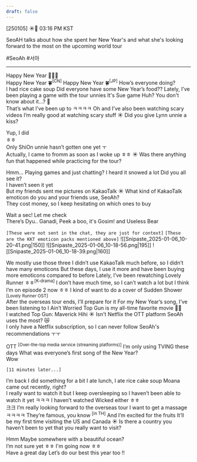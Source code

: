 ```yaml
---
draft: false
---
```

[250105] ☀️💭 03:16 PM KST

SeoAH talks about how she spent her New Year's and what she's looking forward to the most on the upcoming world tour

#SeoAh #서아

___
Happy New Year 🤍😆🎉  
Happy New Year 🍀<sup>[CN]</sup>
Happy New Year 🍀<sup>[JP]</sup>
How’s everyone doing?  
I had rice cake soup
Did everyone have some New Year’s food??
Lately, I’ve been playing a game with the tour unnies
It's Sue game
Huh? You don't know about it…? 🥺  
That’s what I’ve been up to ㅋㅋㅋㅋ
Oh and I’ve also been watching scary videos
I’m really good at watching scary stuff
☀️ Did you give Lynn unnie a kiss?

Yup, I did  
ㅎㅎ  
Only ShiOn unnie hasn’t gotten one yet ㅜ  
Actually, I came to fromm as soon as I woke up ㅎㅎ
☀️ Was there anything fun that happened while practicing for the tour?

Hmm... 
Playing games and just chatting?
I heard it snowed a lot
Did you all see it?  
I haven’t seen it yet  
But my friends sent me pictures on KakaoTalk
☀️ What kind of KakaoTalk emoticon do you and your friends use, SeoAh?  
They cost money, so I keep hesitating on which ones to buy

Wait a sec!
Let me check  
There’s Dyu.. Ganadi, Peek a boo, it's Gosim! and Useless Bear  

`[These were not sent in the chat, they are just for context]`
`[These are the KKT emoticon packs mentioned above]`
![[Snipaste_2025-01-06_10-20-41.png|150]] ![[Snipaste_2025-01-06_10-18-56.png|195]] ![[Snipaste_2025-01-06_10-18-39.png|160]]

We mostly use those three
I didn’t use KakaoTalk much before, so I didn’t have many emoticons
But these days, I use it more and have been buying more emoticons compared to before
Lately, I’ve been rewatching Lovely Runner ㅎㅎ<sup>[K-drama]</sup>
I don’t have much time, so I can’t watch a lot 
but I think I’m on episode 2 now ㅎㅎ
I kind of want to do a cover of Sudden Shower <sup>[Lovely Runner OST]</sup>  
After the overseas tour ends, I’ll prepare for it
For my New Year’s song, I’ve been listening to I Ain’t Worried
Top Gun is my all-time favorite movie 🤤🤍  
I watched Top Gun: Maverick
Hihi
☀️ Isn't Netflix the OTT platform SeoAh uses the most? 😿  
I only have a Netflix subscription, so I can never follow SeoAh's recommendations ㅜㅜ

OTT <sup>[Over-the-top media service (streaming platforms)]</sup>
I’m only using TVING these days
What was everyone’s first song of the New Year?  
Wow

`[11 minutes later...]`

I’m back 
I did something for a bit
I ate lunch, I ate rice cake soup 
Moana came out recently, right?  
I really want to watch it but I keep oversleeping
so I haven’t been able to watch it yet ㅋㅋㅋ
I haven’t watched Wicked either ㅎㅎ  
크크
I’m really looking forward to the overseas tour
I want to get a massage ㅋㅋㅋㅋ 
They’re famous, you know <sup>[in TH]</sup>
And I’m excited for the fruits
It’ll be my first time visiting the US and Canada
☀️ Is there a country you haven’t been to yet that you really want to visit?

Hmm
Maybe somewhere with a beautiful ocean?  
I’m not sure yet 
ㅎㅎ
I'm going now ㅎㅎ  
Have a great day 
Let’s do our best this year too !!